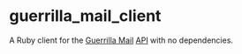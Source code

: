 # guerrilla_mail_client

A Ruby client for the [Guerrilla Mail](https://www.guerrillamail.com) [API](https://www.guerrillamail.com/GuerrillaMailAPI.html) with no dependencies.
